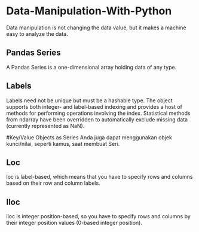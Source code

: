 # Data-Manipulation-With-Python
Data manipulation is not changing the data value, but it makes a machine easy to analyze the data.

## Pandas Series
A Pandas Series is a one-dimensional array holding data of any type.

## Labels
Labels need not be unique but must be a hashable type. The object supports both integer- and label-based indexing and provides a host of methods for performing operations involving the index. Statistical methods from ndarray have been overridden to automatically exclude missing data (currently represented as NaN).

#Key/Value Objects as Series
Anda juga dapat menggunakan objek kunci/nilai, seperti kamus, saat membuat Seri.

## Loc
loc is label-based, which means that you have to specify rows and columns based on their row and column labels.

## Iloc
iloc is integer position-based, so you have to specify rows and columns by their integer position values (0-based integer position).
